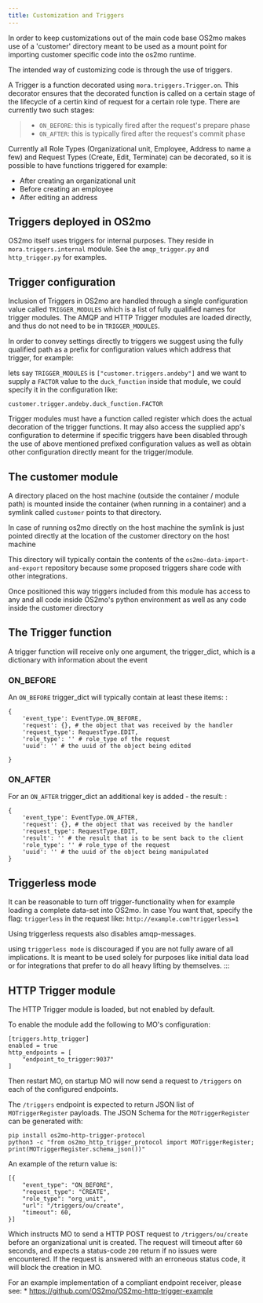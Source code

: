```yaml
---
title: Customization and Triggers
---
```


In order to keep customizations out of the main code base OS2mo makes
use of a 'customer' directory meant to be used as a mount point for
importing customer specific code into the os2mo runtime.

The intended way of customizing code is through the use of triggers.

A Trigger is a function decorated using `mora.triggers.Trigger.on`. This
decorator ensures that the decorated function is called on a certain
stage of the lifecycle of a certin kind of request for a certain role
type. There are currently two such stages:

> -   `ON_BEFORE`: this is typically fired after the request\'s prepare
>     phase
> -   `ON_AFTER`: this is typically fired after the request\'s commit
>     phase

Currently all Role Types (Organizational unit, Employee, Address to name
a few) and Request Types (Create, Edit, Terminate) can be decorated, so
it is possible to have functions triggered for example:

-   After creating an organizational unit
-   Before creating an employee
-   After editing an address

## Triggers deployed in OS2mo

OS2mo itself uses triggers for internal purposes. They reside in
`mora.triggers.internal` module. See the `amqp_trigger.py` and
`http_trigger.py` for examples.

## Trigger configuration

Inclusion of Triggers in OS2mo are handled through a single
configuration value called `TRIGGER_MODULES` which is a list of fully
qualified names for trigger modules. The AMQP and HTTP Trigger modules
are loaded directly, and thus do not need to be in `TRIGGER_MODULES`.

In order to convey settings directly to triggers we suggest using the
fully qualified path as a prefix for configuration values which address
that trigger, for example:

lets say `TRIGGER_MODULES` is `["customer.triggers.andeby"]` and we want
to supply a `FACTOR` value to the `duck_function` inside that module, we
could specify it in the configuration like:

`customer.trigger.andeby.duck_function.FACTOR`

Trigger modules must have a function called register which does the
actual decoration of the trigger functions. It may also access the
supplied app\'s configuration to determine if specific triggers have
been disabled through the use of above mentioned prefixed configuration
values as well as obtain other configuration directly meant for the
trigger/module.

## The customer module


A directory placed on the host machine (outside the container / module
path) is mounted inside the container (when running in a container) and
a symlink called `customer` points to that directory.

In case of running os2mo directly on the host machine the symlink is
just pointed directly at the location of the customer directory on the
host machine

This directory will typically contain the contents of the
`os2mo-data-import-and-export` repository because some proposed triggers
share code with other integrations.

Once positioned this way triggers included from this module has access
to any and all code inside OS2mo\'s python environment as well as any
code inside the customer directory

## The Trigger function

A trigger function will receive only one argument, the trigger\_dict,
which is a dictionary with information about the event

### ON_BEFORE


An `ON_BEFORE` trigger\_dict will typically contain at least these
items: :

    {
        'event_type': EventType.ON_BEFORE,
        'request': {}, # the object that was received by the handler
        'request_type': RequestType.EDIT,
        'role_type': '' # role_type of the request
        'uuid': '' # the uuid of the object being edited

    }

### ON_AFTER


For an `ON_AFTER` trigger\_dict an additional key is added - the result:
:

    {
        'event_type': EventType.ON_AFTER,
        'request': {}, # the object that was received by the handler
        'request_type': RequestType.EDIT,
        'result': '' # the result that is to be sent back to the client
        'role_type': '' # role_type of the request
        'uuid': '' # the uuid of the object being manipulated
    }

## Triggerless mode


It can be reasonable to turn off trigger-functionality when for example
loading a complete data-set into OS2mo. In case You want that, specify
the flag: `triggerless` in the request like:
`http://example.com?triggerless=1`

Using triggerless requests also disables amqp-messages.

<!-- ::: {.danger}
::: {.title}
Danger
::: -->

using `triggerless mode` is discouraged if you are not fully aware of
all implications. It is meant to be used solely for purposes like
initial data load or for integrations that prefer to do all heavy
lifting by themselves.
:::

## HTTP Trigger module


The HTTP Trigger module is loaded, but not enabled by default.

To enable the module add the following to MO's configuration:

    [triggers.http_trigger]
    enabled = true
    http_endpoints = [
        "endpoint_to_trigger:9037"
    ]

Then restart MO, on startup MO will now send a request to `/triggers` on
each of the configured endpoints.

The `/triggers` endpoint is expected to return JSON list of
`MOTriggerRegister` payloads. The JSON Schema for the
`MOTriggerRegister` can be generated with:

    pip install os2mo-http-trigger-protocol
    python3 -c "from os2mo_http_trigger_protocol import MOTriggerRegister; print(MOTriggerRegister.schema_json())"

An example of the return value is:

    [{
        "event_type": "ON_BEFORE",
        "request_type": "CREATE",
        "role_type": "org_unit",
        "url": "/triggers/ou/create",
        "timeout": 60,
    }]

Which instructs MO to send a HTTP POST request to `/triggers/ou/create`
before an organizational unit is created. The request will timeout after
`60` seconds, and expects a status-code `200` return if no issues were
encountered. If the request is answered with an erroneous status code,
it will block the creation in MO.

For an example implementation of a compliant endpoint receiver, please
see: \* <https://github.com/OS2mo/OS2mo-http-trigger-example>
